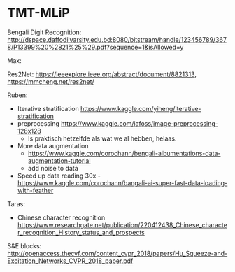 # TMT-MLiP

Bengali Digit Recognition: http://dspace.daffodilvarsity.edu.bd:8080/bitstream/handle/123456789/3678/P13399%20%2821%25%29.pdf?sequence=1&isAllowed=y

Max:

  Res2Net:  https://ieeexplore.ieee.org/abstract/document/8821313, https://mmcheng.net/res2net/

Ruben:

- Iterative stratification https://www.kaggle.com/yiheng/iterative-stratification
- preprocessing https://www.kaggle.com/iafoss/image-preprocessing-128x128
  - Is praktisch hetzelfde als wat we al hebben, helaas.
- More data augmentation
  - https://www.kaggle.com/corochann/bengali-albumentations-data-augmentation-tutorial
  - add noise to data
- Speed up data reading 30x
  -https://www.kaggle.com/corochann/bangali-ai-super-fast-data-loading-with-feather
  
Taras:
- Chinese character recognition https://www.researchgate.net/publication/220412438_Chinese_character_recognition_History_status_and_prospects

S&E blocks: http://openaccess.thecvf.com/content_cvpr_2018/papers/Hu_Squeeze-and-Excitation_Networks_CVPR_2018_paper.pdf

